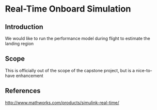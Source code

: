 # Real-Time Onboard Simulation

## Introduction
We would like to run the performance model during flight to estimate the landing region

## Scope
This is officially out of the scope of the capstone project, but is a nice-to-have enhancement

## References
http://www.mathworks.com/products/simulink-real-time/

